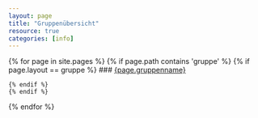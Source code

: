 ```yaml
---
layout: page
title: "Gruppenübersicht"
resource: true
categories: [info]
---
```


{% for page in site.pages %}
	{% if page.path contains 'gruppe' %}
	{% if page.layout == gruppe %}
	### [{page.gruppenname}]({{page.url}})

	{% endif %}
	{% endif %}
{% endfor %}
